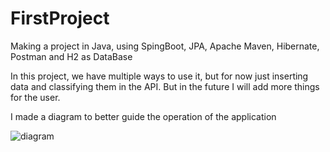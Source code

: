 # FirstProject
Making a project in Java, using SpingBoot, JPA, Apache Maven, Hibernate, Postman and H2 as DataBase


In this project, we have multiple ways to use it, but for now just inserting data and classifying them in the API. 
But in the future I will add more things for the user.

I made a diagram to better guide the operation of the application


![diagram](https://user-images.githubusercontent.com/90419609/236011517-7e12d332-9af4-4b7f-9c6e-0ad4098a1a85.png)
